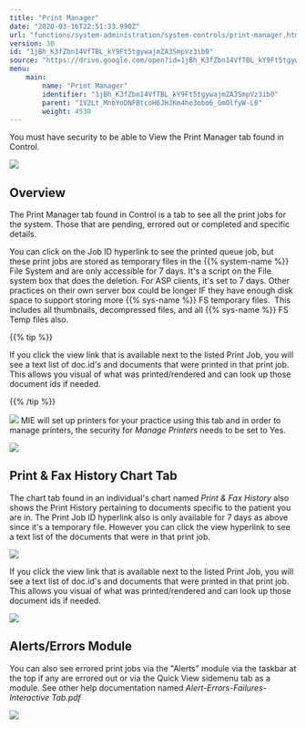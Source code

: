 ```yaml
---
title: "Print Manager"
date: "2020-03-16T22:51:33.990Z"
url: "functions/system-administration/system-controls/print-manager.html"
version: 30
id: "1jBh_K3fZbn14VfTBL_kY9Ft5tgywajmZA3SmpVz3ib0"
source: "https://drive.google.com/open?id=1jBh_K3fZbn14VfTBL_kY9Ft5tgywajmZA3SmpVz3ib0"
menu:
    main:
        name: "Print Manager"
        identifier: "1jBh_K3fZbn14VfTBL_kY9Ft5tgywajmZA3SmpVz3ib0"
        parent: "1V2Lt_MnbYoDNFBtcoH6JHJKm4he3obo6_GmOlfyW-L8"
        weight: 4530
---
```

You must have security to be able to View the Print Manager tab found in Control.

![](print-manager.images/image1.png)

## Overview

The Print Manager tab found in Control is a tab to see all the print jobs for the system. Those that are pending, errored out or completed and specific details.

You can click on the Job ID hyperlink to see the printed queue job, but these print jobs are stored as temporary files in the {{% system-name %}} File System and are only accessible for 7 days. It's a script on the File system box that does the deletion. For ASP clients, it's set to 7 days. Other practices on their own server box could be longer IF they have enough disk space to support storing more {{% sys-name %}} FS temporary files.  This includes all thumbnails, decompressed files, and all {{% sys-name %}} FS Temp files also.

{{% tip %}}

If you click the view link that is available next to the listed Print Job, you will see a text list of doc.id's and documents that were printed in that print job. This allows you visual of what was printed/rendered and can look up those document ids if needed.

{{% /tip %}}


![](print-manager.images/image2.png)
MIE will set up printers for your practice using this tab and in order to manage printers, the security for *Manage Printers* needs to be set to Yes.

![](print-manager.images/image3.png)

## Print & Fax History Chart Tab

The chart tab found in an individual's chart named *Print & Fax History* also shows the Print History pertaining to documents specific to the patient you are in. The Print Job ID hyperlink also is only available for 7 days as above since it's a temporary file. However you can click the view hyperlink to see a text list of the documents that were in that print job.

![](print-manager.images/image4.png)

If you click the view link that is available next to the listed Print Job, you will see a text list of doc.id's and documents that were printed in that print job. This allows you visual of what was printed/rendered and can look up those document ids if needed.

![](print-manager.images/image5.png)

## Alerts/Errors Module

You can also see errored print jobs via the "Alerts" module via the taskbar at the top if any are errored out or via the Quick View sidemenu tab as a module. See other help documentation named *Alert-Errors-Failures-Interactive Tab.pdf*

![](print-manager.images/image6.png)

